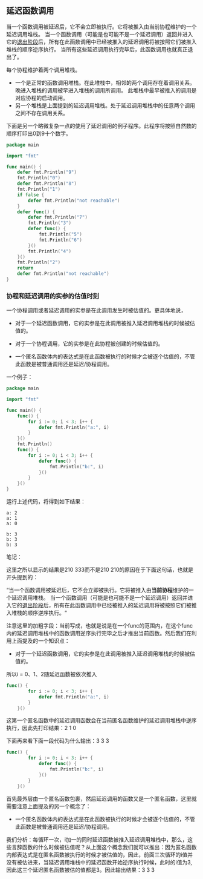 ## 延迟函数调用

当一个函数调用被延迟后，它不会立即被执行。它将被推入由当前协程维护的一个延迟调用堆栈。 当一个函数调用（可能是也可能不是一个延迟调用）返回并进入它的[退出阶段](https://gfw.go101.org/article/function-declarations-and-calls.html#exiting-phase)后，所有在此函数调用中已经被推入的延迟调用将被按照它们被推入堆栈的顺序逆序执行。 当所有这些延迟调用执行完毕后，此函数调用也就真正退出了。

每个协程维护着两个调用堆栈。

- 一个是正常的函数调用堆栈。在此堆栈中，相邻的两个调用存在着调用关系。晚进入堆栈的调用被早进入堆栈的调用所调用。 此堆栈中最早被推入的调用是对应协程的启动调用。
- 另一个堆栈是上面提到的延迟调用堆栈。处于延迟调用堆栈中的任意两个调用之间不存在调用关系。

下面是另一个略微复杂一点的使用了延迟调用的例子程序。此程序将按照自然数的顺序打印出0到9十个数字。

```go
package main

import "fmt"

func main() {
	defer fmt.Println("9")
	fmt.Println("0")
	defer fmt.Println("8")
	fmt.Println("1")
	if false {
		defer fmt.Println("not reachable")
	}
	defer func() {
		defer fmt.Println("7")
		fmt.Println("3")
		defer func() {
			fmt.Println("5")
			fmt.Println("6")
		}()
		fmt.Println("4")
	}()
	fmt.Println("2")
	return
	defer fmt.Println("not reachable")
}
```

### 协程和延迟调用的实参的估值时刻

一个协程调用或者延迟调用的实参是在此调用发生时被估值的。更具体地说，

- 对于一个延迟函数调用，它的实参是在此调用被推入延迟调用堆栈的时候被估值的。
- 对于一个协程调用，它的实参是在此协程被创建的时候估值的。

- 一个匿名函数体内的表达式是在此函数被执行的时候才会被逐个估值的，不管此函数是被普通调用还是延迟/协程调用。

一个例子：

```go
package main

import "fmt"

func main() {
	func() {
		for i := 0; i < 3; i++ {
			defer fmt.Println("a:", i)
		}
	}()
	fmt.Println()
	func() {
		for i := 0; i < 3; i++ {
			defer func() {
				fmt.Println("b:", i)
			}()
		}
	}()
}
```

运行上述代码，将得到如下结果：

```
a: 2
a: 1
a: 0

b: 3
b: 3
b: 3
```



笔记：

这里之所以显示的结果是210 333而不是210 210的原因在于下面这句话，也就是开头提到的：

“当一个函数调用被延迟后，它不会立即被执行。它将被推入由**当前协程**维护的一个延迟调用堆栈。 当一个函数调用（可能是也可能不是一个延迟调用）返回并进入它的[退出阶段](https://gfw.go101.org/article/function-declarations-and-calls.html#exiting-phase)后，所有在此函数调用中已经被推入的延迟调用将被按照它们被推入堆栈的顺序逆序执行。“

注意这里的加粗字段：当前写成，也就是说是在一个func的范围内，在这个func内的延迟调用堆栈中的函数调用逆序执行完毕之后才推出当前函数。然后我们在利用上面提及的一个知识点：

- 对于一个延迟函数调用，它的实参是在此调用被推入延迟调用堆栈的时候被估值的。

所以i = 0、1、2随延迟函数被依次推入

```go
func() {
		for i := 0; i < 3; i++ {
			defer fmt.Println("a:", i)
		}
	}()
```

这第一个匿名函数中的延迟调用函数会在当前匿名函数维护的延迟调用堆栈中逆序执行，因此先打印结果：2 1 0



下面再来看下面一段代码为什么输出：3 3 3

```go
func() {
		for i := 0; i < 3; i++ {
			defer func() {
				fmt.Println("b:", i)
			}()
		}
	}()
```

首先最外层由一个匿名函数包裹，然后延迟调用的函数又是一个匿名函数，这里就需要注意上面提及的另一个概念了：

- 一个匿名函数体内的表达式是在此函数被执行的时候才会被逐个估值的，不管此函数是被普通调用还是延迟/协程调用。

我们分析：每循环一次，i加一的同时延迟函数被推入延迟调用堆栈中，那么，这些言辞函数的什么时候被估值呢？从上面这个概念我们就可以推出：因为匿名函数内部表达式是在匿名函数被执行的时候才被估值的，因此，前面三次循环的i值并没有被估进来，当延迟调用堆栈中的延迟函数开始逆序执行时候，此时的i值为3,因此这三个延迟匿名函数被估的值都是3。因此输出结果：3 3 3